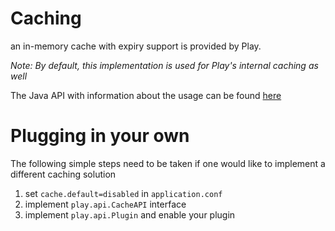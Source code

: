 # Caching

an in-memory cache with expiry support is provided by Play.

_Note: By default, this implementation is used for Play's internal caching as well_

The Java API with information about the usage can be found [here](https://github.com/playframework/Play20/blob/master/framework/play/src/main/java/play/cache/Cache.java )

# Plugging in your own 
The following simple steps need to be taken if one would like to implement a different caching solution

1. set ```cache.default=disabled``` in ```application.conf```
2. implement ```play.api.CacheAPI``` interface
3. implement ```play.api.Plugin``` and enable your plugin
